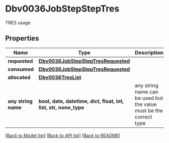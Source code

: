 # Dbv0036JobStepStepTres

TRES usage

## Properties
Name | Type | Description | Notes
------------ | ------------- | ------------- | -------------
**requested** | [**Dbv0036JobStepStepTresRequested**](Dbv0036JobStepStepTresRequested.md) |  | [optional] 
**consumed** | [**Dbv0036JobStepStepTresRequested**](Dbv0036JobStepStepTresRequested.md) |  | [optional] 
**allocated** | [**Dbv0036TresList**](Dbv0036TresList.md) |  | [optional] 
**any string name** | **bool, date, datetime, dict, float, int, list, str, none_type** | any string name can be used but the value must be the correct type | [optional]

[[Back to Model list]](../README.md#documentation-for-models) [[Back to API list]](../README.md#documentation-for-api-endpoints) [[Back to README]](../README.md)


